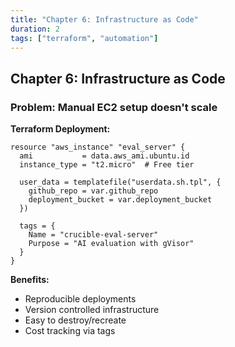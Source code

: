 ```yaml
---
title: "Chapter 6: Infrastructure as Code"
duration: 2
tags: ["terraform", "automation"]
---
```


## Chapter 6: Infrastructure as Code
### Problem: Manual EC2 setup doesn't scale

**Terraform Deployment:**

```hcl
resource "aws_instance" "eval_server" {
  ami           = data.aws_ami.ubuntu.id
  instance_type = "t2.micro"  # Free tier
  
  user_data = templatefile("userdata.sh.tpl", {
    github_repo = var.github_repo
    deployment_bucket = var.deployment_bucket
  })
  
  tags = {
    Name = "crucible-eval-server"
    Purpose = "AI evaluation with gVisor"
  }
}
```

**Benefits:**
- Reproducible deployments
- Version controlled infrastructure
- Easy to destroy/recreate
- Cost tracking via tags